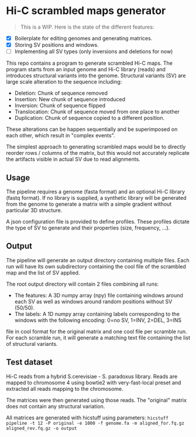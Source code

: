 # Hi-C scrambled maps generator

> This is a WIP. Here is the state of the different features:

* [x] Boilerplate for editing genomes and generating matrices.
* [x] Storing SV positions and windows.
* [ ] Implementing all SV types (only inversions and deletions for now)

This repo contains a program to generate scrambled Hi-C maps. The program starts from an input genome and Hi-C library (reads) and introduces structural variants into the genome. Structural variants (SV) are large scale alteration to the sequence including:

* Deletion: Chunk of sequence removed
* Insertion: New chunk of sequence introduced
* Inversion: Chunk of sequence flipped
* Translocation: Chunk of sequence moved from one place to another
* Duplication: Chunk of sequence copied to a different position.

These alterations can be happen sequentially and be superimposed on each other, which result in "complex events".

The simplest approach to generating scrambled maps would be to directly reorder rows / columns of the matrix, but this would not accurately replicate the artifacts visible in actual SV due to read alignments.

## Usage

The pipeline requires a genome (fasta format) and an optional Hi-C library (fastq format). If no library is supplied, a synthetic library will be generated from the genome to generate a matrix with a simple gradient without particular 3D structure.

A json configuration file is provided to define profiles. These profiles dictate the type of SV to generate and their properties (size, frequency, ...).

## Output

The pipeline will generate an output directory containing multiple files.
Each run will have its own subdirectory containing the cool file of the scrambled map and the list of SV applied.

The root output directory will contain 2 files combining all runs:
* The features: A 3D numpy array (npy) file containing windows around each SV as well as windows around random positions without SV (50/50).
* The labels: A 1D numpy array containing labels corresponding to the windows with the following encoding: 0=no SV, 1=INV, 2=DEL, 3=INS

file in cool format for the original matrix and one cool file per scramble run. For each scramble run, it will generate a matching text file containing the list of structural variants.

## Test dataset

Hi-C reads from a hybrid S.cerevisiae - S. paradoxus library. Reads are mapped to chromosome 4 using bowtie2 with very-fast-local preset and extracted all reads mapping to the chromosome.

The matrices were then generated using those reads. The "original" matrix does not contain any structural variation.

All matrices are generated with hicstuff using parameters:
`hicstuff pipeline -t 12 -P original -e 1000 -f genome.fa -m aligned_for.fq.gz aligned_rev.fq.gz -o output`
